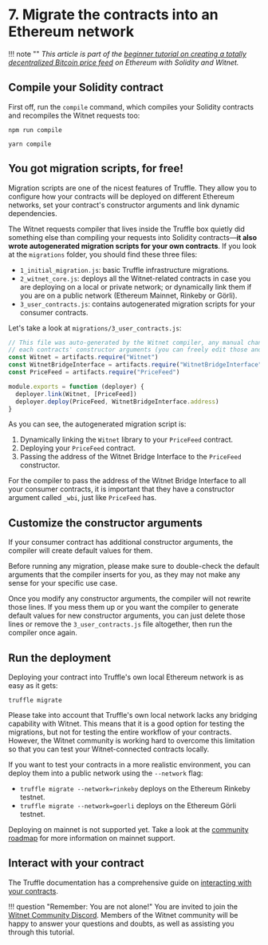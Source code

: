 # 7. Migrate the contracts into an Ethereum network

!!! note ""
    *This article is part of the [beginner tutorial on creating a totally
    decentralized Bitcoin price feed][intro] on Ethereum with Solidity and
    Witnet.*

## Compile your Solidity contract

First off, run the `compile` command, which compiles your Solidity
contracts and recompiles the Witnet requests too:

```console tab="npm"
npm run compile
```

```console tab="yarn"
yarn compile
```

## You got migration scripts, for free!

Migration scripts are one of the nicest features of Truffle. They allow
you to configure how your contracts will be deployed on different
Ethereum networks, set your contract's constructor arguments and link
dynamic dependencies.

The Witnet requests compiler that lives inside the Truffle box quietly
did something else than compiling your requests into Solidity
contracts—**it also wrote autogenerated migration scripts for your own
contracts**. If you look at the `migrations` folder, you should find
these three files:

- `1_initial_migration.js`: basic Truffle infrastructure migrations.
- `2_witnet_core.js`: deploys all the Witnet-related contracts in case
  you are deploying on a local or private network; or dynamically link
  them if you are on a public network (Ethereum Mainnet, Rinkeby or
  Görli).
- `3_user_contracts.js`: contains autogenerated migration scripts for
  your consumer contracts.
  
Let's take a look at `migrations/3_user_contracts.js`:

```js
// This file was auto-generated by the Witnet compiler, any manual changes will be overwritten except
// each contracts' constructor arguments (you can freely edit those and the compiler will respect them).
const Witnet = artifacts.require("Witnet")
const WitnetBridgeInterface = artifacts.require("WitnetBridgeInterface")
const PriceFeed = artifacts.require("PriceFeed")

module.exports = function (deployer) {
  deployer.link(Witnet, [PriceFeed])
  deployer.deploy(PriceFeed, WitnetBridgeInterface.address)
}
```

As you can see, the autogenerated migration script is:

1. Dynamically linking the `Witnet` library to your `PriceFeed` contract.
2. Deploying your `PriceFeed` contract.
3. Passing the address of the Witnet Bridge Interface to the `PriceFeed`
   constructor.
   
For the compiler to pass the address of the Witnet Bridge Interface to
all your consumer contracts, it is important that they have a
constructor argument called `_wbi`, just like `PriceFeed` has.
   
## Customize the constructor arguments

If your consumer contract has additional constructor arguments, the
compiler will create default values for them.

Before running any migration, please make sure to double-check the
default arguments that the compiler inserts for you, as they may not
make any sense for your specific use case.

Once you modify any constructor arguments, the compiler will not rewrite
those lines. If you mess them up or you want the compiler to generate
default values for new constructor arguments, you can just delete those
lines or remove the `3_user_contracts.js` file altogether, then run the
compiler once again.

## Run the deployment

Deploying your contract into Truffle's own local Ethereum network is as
easy as it gets:

```console
truffle migrate
```


Please take into account that Truffle's own local network lacks any
bridging capability with Witnet. This means that it is a good option for
testing the migrations, but not for testing the entire workflow of your
contracts. However, the Witnet community is working hard to overcome
this limitation so that you can test your Witnet-connected contracts
locally.

If you want to test your contracts in a more realistic environment, you
can deploy them into a public network using the `--network` flag:

- `truffle migrate --network=rinkeby` deploys on the Ethereum Rinkeby
  testnet.
- `truffle migrate --network=goerli` deploys on the Ethereum Görli
  testnet.

Deploying on mainnet is not supported yet. Take a look at the [community
roadmap][roadmap] for more information on mainnet support.

## Interact with your contract

The Truffle documentation has a comprehensive guide on [interacting with
your contracts][interacting].

!!! question "Remember: You are not alone!"
    You are invited to join the [Witnet Community Discord][discord].
    Members of the Witnet community will be happy to answer your
    questions and doubts, as well as assisting you through this
    tutorial.

[discord]: https://discord.gg/X4uurfP
[intro]: /tutorials/bitcoin-price-feed/introduction
[roadmap]: /community/roadmap
[interacting]: https://www.trufflesuite.com/docs/truffle/getting-started/interacting-with-your-contracts

